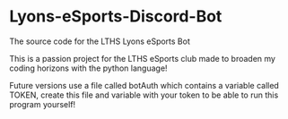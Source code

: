 # Lyons-eSports-Discord-Bot
The source code for the LTHS Lyons eSports Bot

This is a passion project for the LTHS eSports club made to broaden my coding horizons with the python language!


Future versions use a file called botAuth which contains a variable called TOKEN, create this file and variable with your token to be able to run this program yourself!
